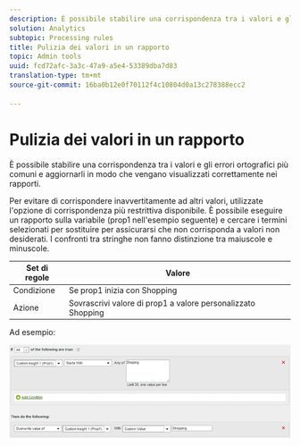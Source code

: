 ```yaml
---
description: È possibile stabilire una corrispondenza tra i valori e gli errori ortografici più comuni e aggiornarli in modo che vengano visualizzati correttamente nei rapporti.
solution: Analytics
subtopic: Processing rules
title: Pulizia dei valori in un rapporto
topic: Admin tools
uuid: fcd72afc-3a3c-47a9-a5e4-53389dba7d83
translation-type: tm+mt
source-git-commit: 16ba0b12e0f70112f4c10804d0a13c278388ecc2

---
```



# Pulizia dei valori in un rapporto

È possibile stabilire una corrispondenza tra i valori e gli errori ortografici più comuni e aggiornarli in modo che vengano visualizzati correttamente nei rapporti.

Per evitare di corrispondere inavvertitamente ad altri valori, utilizzate l'opzione di corrispondenza più restrittiva disponibile. È possibile eseguire un rapporto sulla variabile (prop1 nell'esempio seguente) e cercare i termini selezionati per sostituire per assicurarsi che non corrisponda a valori non desiderati. I confronti tra stringhe non fanno distinzione tra maiuscole e minuscole.

| Set di regole | Valore |
|---|---|
| Condizione | Se prop1 inizia con Shopping |
| Azione | Sovrascrivi valore di prop1 a valore personalizzato Shopping |

Ad esempio:

![](assets/clean-up-values-in-report.png)

